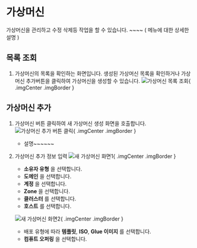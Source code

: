 
# 가상머신

가상머신을 관리하고 수정 삭제등 작업을 할 수 있습니다. ~~~~ ( 메뉴에 대한 상세한 설명 )

## 목록 조회

1. 가상머신의 목록을 확인하는 화면입니다.
    생성된 가상머신 목록을 확인하거나 가상머신 추가버튼을 클릭하여 가상머신을 생성할 수 있습니다.
    ![가상머신 목록 조회](../../assets/images/admin-guide/mold/compute/compute-vm1.png){ .imgCenter .imgBorder }

## 가상머신 추가

1. 가상머신 버튼 클릭하여 새 가상머신 생성 화면을 호출합니다.
    ![가상머신 추가 버튼 클릭](../../assets/images/admin-guide/mold/compute/compute-vm2.png){ .imgCenter .imgBorder }
    * 설명~~~~~~

2. 가상머신 추가 정보 입력
    ![새 가상머신 화면1](../../assets/images/admin-guide/mold/compute/compute-vm3.png){ .imgCenter .imgBorder }

    * **소유자 유형** 을 선택합니다.
    * **도메인** 을 선택합니다.
    * **계정** 을 선택합니다.
    * **Zone** 을 선택합니다.
    * **클러스터** 를 선택합니다.
    * **호스트** 를 선택합니다.

    ![새 가상머신 화면2](../../assets/images/admin-guide/mold/compute/compute-vm4.png){ .imgCenter .imgBorder }

    * 배포 유형에 따라 **템플릿**, **ISO**, **Glue 이미지** 를 선택합니다.
    * **컴퓨트 오퍼링** 을 선택합니다.
